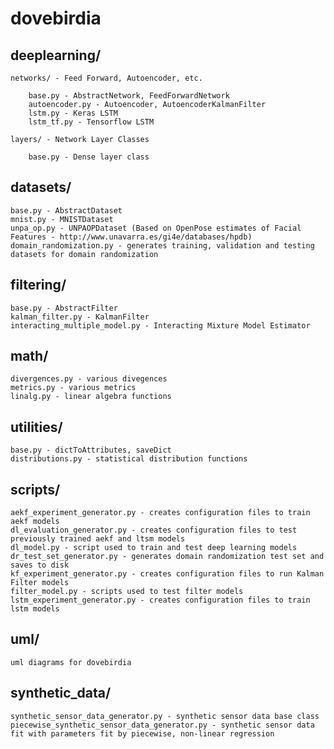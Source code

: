 # dovebirdia
## deeplearning/
    
    networks/ - Feed Forward, Autoencoder, etc.
      
        base.py - AbstractNetwork, FeedForwardNetwork
        autoencoder.py - Autoencoder, AutoencoderKalmanFilter
        lstm.py - Keras LSTM
        lstm_tf.py - Tensorflow LSTM
      
    layers/ - Network Layer Classes
    
        base.py - Dense layer class
      
## datasets/

    base.py - AbstractDataset
    mnist.py - MNISTDataset
    unpa_op.py - UNPAOPDataset (Based on OpenPose estimates of Facial Features - http://www.unavarra.es/gi4e/databases/hpdb)
    domain_randomization.py - generates training, validation and testing datasets for domain randomization

## filtering/

    base.py - AbstractFilter
    kalman_filter.py - KalmanFilter
    interacting_multiple_model.py - Interacting Mixture Model Estimator
    
## math/

    divergences.py - various divegences
    metrics.py - various metrics
    linalg.py - linear algebra functions
    
## utilities/

    base.py - dictToAttributes, saveDict
    distributions.py - statistical distribution functions

## scripts/

    aekf_experiment_generator.py - creates configuration files to train aekf models
    dl_evaluation_generator.py - creates configuration files to test previously trained aekf and ltsm models
    dl_model.py - script used to train and test deep learning models
    dr_test_set_generator.py - generates domain randomization test set and saves to disk
    kf_experiment_generator.py - creates configuration files to run Kalman Filter models
    filter_model.py - scripts used to test filter models
    lstm_experiment_generator.py - creates configuration files to train lstm models
    
## uml/

    uml diagrams for dovebirdia
    
## synthetic_data/

    synthetic_sensor_data_generator.py - synthetic sensor data base class
    piecewise_synthetic_sensor_data_generator.py - synthetic sensor data fit with parameters fit by piecewise, non-linear regression
